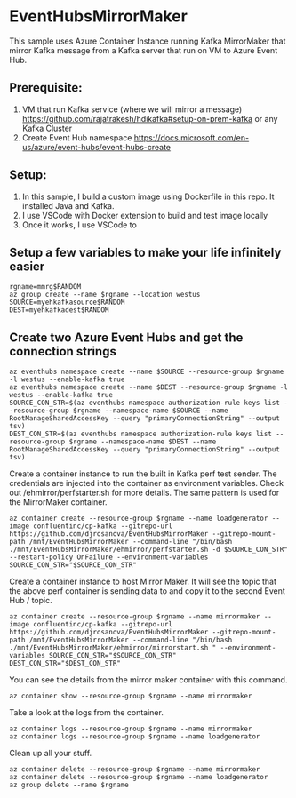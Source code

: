 # EventHubsMirrorMaker
This sample uses Azure Container Instance running Kafka MirrorMaker that mirror Kafka message from a Kafka server that run on VM to Azure Event Hub. 

## Prerequisite:  
1. VM that run Kafka service (where we will mirror a message) https://github.com/rajatrakesh/hdikafka#setup-on-prem-kafka or any Kafka Cluster
2. Create Event Hub namespace https://docs.microsoft.com/en-us/azure/event-hubs/event-hubs-create 

## Setup:
1. In this sample, I build a custom image using Dockerfile in this repo. It installed Java and Kafka. 
2. I use VSCode with Docker extension to build and test image locally
3. Once it works, I use VSCode to 

## Setup a few variables to make your life infinitely easier
```
rgname=mmrg$RANDOM
az group create --name $rgname --location westus
SOURCE=myehkafkasource$RANDOM
DEST=myehkafkadest$RANDOM
```
## Create two Azure Event Hubs and get the connection strings

```
az eventhubs namespace create --name $SOURCE --resource-group $rgname -l westus --enable-kafka true
az eventhubs namespace create --name $DEST --resource-group $rgname -l westus --enable-kafka true
SOURCE_CON_STR=$(az eventhubs namespace authorization-rule keys list --resource-group $rgname --namespace-name $SOURCE --name RootManageSharedAccessKey --query "primaryConnectionString" --output tsv)
DEST_CON_STR=$(az eventhubs namespace authorization-rule keys list --resource-group $rgname --namespace-name $DEST --name RootManageSharedAccessKey --query "primaryConnectionString" --output tsv)
```
Create a container instance to run the built in Kafka perf test sender. The credentials are injected into the container as environment variables. Check out /ehmirror/perfstarter.sh for more details. The same pattern is used for the MirrorMaker container.
```
az container create --resource-group $rgname --name loadgenerator --image confluentinc/cp-kafka --gitrepo-url https://github.com/djrosanova/EventHubsMirrorMaker --gitrepo-mount-path /mnt/EventHubsMirrorMaker --command-line "/bin/bash ./mnt/EventHubsMirrorMaker/ehmirror/perfstarter.sh -d $SOURCE_CON_STR" --restart-policy OnFailure --environment-variables SOURCE_CON_STR="$SOURCE_CON_STR" 
```

Create a container instance to host Mirror Maker. It will see the topic that the above perf container is sending data to and copy it to the second Event Hub / topic. 
```
az container create --resource-group $rgname --name mirrormaker --image confluentinc/cp-kafka --gitrepo-url https://github.com/djrosanova/EventHubsMirrorMaker --gitrepo-mount-path /mnt/EventHubsMirrorMaker --command-line "/bin/bash ./mnt/EventHubsMirrorMaker/ehmirror/mirrorstart.sh " --environment-variables SOURCE_CON_STR="$SOURCE_CON_STR" DEST_CON_STR="$DEST_CON_STR"
```

You can see the details from the mirror maker container with this command.
```
az container show --resource-group $rgname --name mirrormaker
```

Take a look at the logs from the container.
```
az container logs --resource-group $rgname --name mirrormaker
az container logs --resource-group $rgname --name loadgenerator 
```
Clean up all your stuff.
```
az container delete --resource-group $rgname --name mirrormaker
az container delete --resource-group $rgname --name loadgenerator 
az group delete --name $rgname
```
